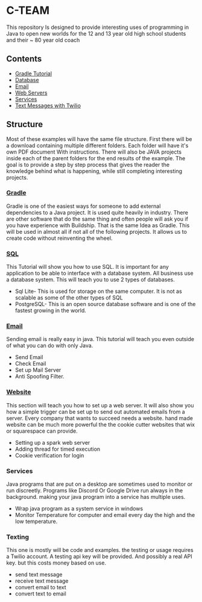 # C-TEAM

This repository Is designed to provide interesting uses of programming in Java to open new worlds for the 12 and 13 year old high school students and their ~ 80 year old coach

## Contents
- [Gradle Tutorial](#gradle)
- [Database](#sql)
 - [Email](#email)
 - [Web Servers](#website)
 - [Services](#services)
 - [Text Messages with Twilio](#texting)
## Structure
Most of these examples will have the same file structure. First there will be a download containing multiple different folders. Each folder will have it's own PDF document With instructions. There will also be JAVA projects inside each of the parent folders for the end results of the example. The goal is to provide a step by step process that gives the reader the knowledge behind what is happening, while still completing interesting projects. 

### [Gradle](https://github.com/calebbaker194/C-Team/blob/main/Gradle/Gradle.md)
Gradle is one of the easiest ways for someone to add external dependencies to a Java project. It is used quite heavily in industry. There are other software that do the same thing and often people will ask you if you have experience with Buildship. That is the same Idea as Gradle. This will be used in almost all if not all of the following projects. It allows us to create code without reinventing the wheel.

### [SQL](https://github.com/calebbaker194/C-Team/blob/main/Database/Database.md)
This Tutorial will show you how to use SQL. It is important for any application to be able to interface with a database system. All business use a database system. This will teach you to use 2 types of databases. 
- Sql Lite- This is used for storage on the same computer. It is not as scalable as some of the other types of SQL
- PostgreSQL- This is an open source database software and is one of the fastest growing in the world.

### [Email](https://github.com/calebbaker194/C-Team/blob/main/Email/Email.md)
Sending email is really easy in java. This tutorial will teach you even outside of what you can do with only Java. 
- Send Email
- Check Email
- Set up Mail Server
- Anti Spoofing Filter.
### [Website](https://github.com/calebbaker194/C-Team/blob/main/WebServer/WebServers.md)
This section will teach you how to set up a web server. It will also show you how a simple trigger can be set up to send out automated emails from a server. Every company that wants to succeed needs a website. hand made website can be much more powerful the the cookie cutter websites that wix or squarespace can provide. 
- Setting up a spark web server
- Adding thread for timed execution 
- Cookie verification for login
### Services
Java programs that are put on a desktop are sometimes used to monitor or run discreetly. Programs like Discord Or Google Drive run always in the background. making your java program into a service has multiple uses.
- Wrap java program as a system service in windows
- Monitor Temperature for computer and email every day the high and the low temperature. 
### Texting
This one is mostly will be code and examples. the testing or usage requires a Twilio account. A testing api key will be provided. And possibly a real API key. but this costs money based on use. 
- send text message
- receive text message
- convert email to text 
- convert text to email
